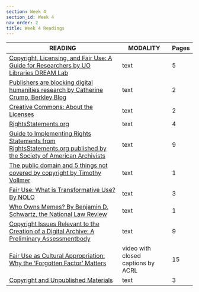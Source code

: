 ```yaml
---
section: Week 4
section_id: Week 4
nav_order: 2
title: Week 4 Readings
---
```




| READING                                                                                                                                                                                                                    | MODALITY                           | Pages |
| -------------------------------------------------------------------------------------------------------------------------------------------------------------------------------------------------------------------------- | ---------------------------------- | ----- |
| [Copyright, Licensing, and Fair Use: A Guide for Researchers by UO Libraries DREAM Lab](https://blogs.uoregon.edu/dreamlab/learn/clfresearchers/)                                                                           | text                               | 5     |
| [Publishers are blocking digital humanities research by Catherine Crump, Berkley Blog](https://blogs.berkeley.edu/2022/08/16/publishers-are-blocking-digital-humanities-research/)                                          | text                               | 2     |
| [Creative Commons: About the Licenses](https://creativecommons.org/licenses/)                                                                                                                                               | text                               | 2     |
| [RightsStatements.org](https://rightsstatements.org/en/)                                                                                                                                                                    | text                               | 4     |
| [Guide to Implementing Rights Statements from RightsStatements.org published by the Society of American Archivists](https://www2.archivists.org/standards/guide-to-implementing-rights-statements-from-rightsstatementsorg) | text                               | 9     |
| [The public domain and 5 things not covered by copyright by Timothy Vollmer](https://creativecommons.org/2017/01/16/public-domain-5-things-not-covered-copyright/)                                                          | text                               | 1     |
| [Fair Use: What is Transformative Use? By NOLO](https://www.nolo.com/legal-encyclopedia/fair-use-what-transformative.html)                                                                                                  | text                               | 3     |
| [Who Owns Memes? By Benjamin D. Schwartz, the National Law Review](https://www.natlawreview.com/article/who-owns-memes)                                                                                                     | text                               | 1     |
| [Copyright Issues Relevant to the Creation of a Digital Archive: A Preliminary Assessmentbody](https://www.clir.org/pubs/reports/pub112/body/)                                                                              | text                               | 9     |
| [Fair Use as Cultural Appropriation: Why the ‘Forgotten Factor’ Matters](https://www.ala.org/advocacy/copyright/copytalk)                                                                                                                                                  | video with closed captions by ACRL | 15    |
| [Copyright and Unpublished Materials](https://www2.archivists.org/publications/brochures/copyright-and-unpublished-material#:~:text=How%20long%20does%20copyright%20in,the%20author%20plus%2070%20years.)                                                                                                                                                                                         | text                               | 3     |